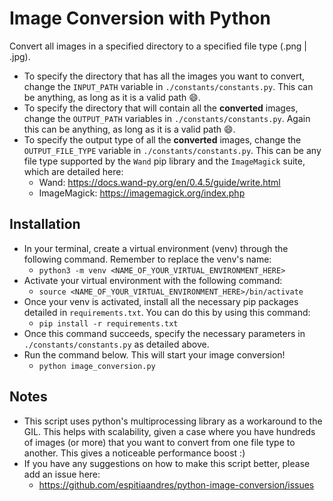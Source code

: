 # Image Conversion with Python

Convert all images in a specified directory to a specified file type (.png | .jpg).

- To specify the directory that has all the images you want to convert, change the `INPUT_PATH` variable in `./constants/constants.py`. This can be anything, as long as it is a valid path 😄.
- To specify the directory that will contain all the **converted** images, change the `OUTPUT_PATH` variables in `./constants/constants.py`. Again this can be anything, as long as it is a valid path 😄.
- To specify the output type of all the **converted** images, change the `OUTPUT_FILE_TYPE` variable in `./constants/constants.py`. This can be any file type supported by the `Wand` pip library and the `ImageMagick` suite, which are detailed here:
  - Wand: https://docs.wand-py.org/en/0.4.5/guide/write.html
  - ImageMagick: https://imagemagick.org/index.php

## Installation

- In your terminal, create a virtual environment (venv) through the following command. Remember to replace the venv's name:
  - `python3 -m venv <NAME_OF_YOUR_VIRTUAL_ENVIRONMENT_HERE>`
- Activate your virtual environment with the following command:
  - `source <NAME_OF_YOUR_VIRTUAL_ENVIRONMENT_HERE>/bin/activate`
- Once your venv is activated, install all the necessary pip packages detailed in `requirements.txt`. You can do this by using this command:
  - `pip install -r requirements.txt`
- Once this command succeeds, specify the necessary parameters in `./constants/constants.py` as detailed above.
- Run the command below. This will start your image conversion!
  - `python image_conversion.py`

## Notes

- This script uses python's multiprocessing library as a workaround to the GIL. This helps with scalability, given a case where you have hundreds of images (or more) that you want to convert from one file type to another. This gives a noticeable performance boost :)
- If you have any suggestions on how to make this script better, please add an issue here:
  - https://github.com/espitiaandres/python-image-conversion/issues
